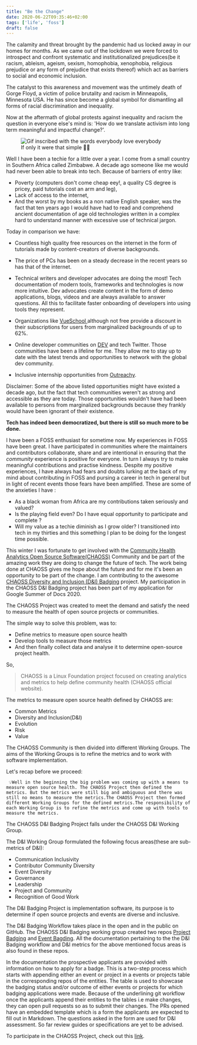 ```yaml
---
title: "Be the Change"
date: 2020-06-22T09:35:46+02:00
tags: ['life', 'foss']
draft: false
---
```

The calamity and threat brought by the pandemic had us locked away in our homes for months. 
As we came out of the lockdown we were forced to introspect and confront systematic and institutionalized prejudices(be it racism, ableism, ageism, sexism, homophobia, xenophobia, religious prejudice or any form of prejudice that exists thereof) which act as barriers to social and economic inclusion.

The catalyst to this awareness and movement was the untimely death of Gorge Floyd, a victim of police brutality and racism in Minneapolis, Minnesota USA. He has since become a global symbol for dismantling all forms of racial discrimination and inequality.

Now at the aftermath of global protests against inequality and racism the question in everyone else's mind is: 'How do we translate activism into long term meaningful and impactful change?'.

<figure>
<img src="https://media.giphy.com/media/fYfh8DBB6JxcqXK5Cr/giphy.gif" alt="Gif inscribed with the words everybody love everybody">
<figcaption>If only it were that simple 🤦🏾</figcaption>
</figure>

Well I have been a techie for a little over a year. I come from a small country in Southern Africa called Zimbabwe. A decade ago someone like me would had never been able to break into tech. Because of barriers of entry like:
* Poverty (computers don't come cheap eey!, a quality CS degree is pricey, paid tutorials cost an arm and leg), 
* Lack of access to the internet, 
* And the worst by my books as a non native English speaker, was the fact that ten years ago I would have had to read and comprehend ancient documentation of age old technologies written in a complex hard to understand manner with excessive use of technical jargon.

Today in comparison we have:
* Countless high quality free resources on the internet in the form of tutorials made by content-creators of diverse backgrounds.

* The price of PCs has been on a steady decrease in the recent years so has that of the internet.

* Technical writers and developer advocates are doing the most! Tech documentation of modern tools, frameworks and technologies is now more intuitive. Dev advocates create content in the form of demo applications, blogs, videos and are always available to answer questions. All this to facilitate faster onboarding of developers into using tools they represent.

* Organizations like <a href="https://vueschool.io/" class="article-link">VueSchool </a> although not free provide a discount in their subscriptions for users from marginalized backgrounds of up to 62%.

* Online developer communities on <a href="https://dev.to/" class="article-link">DEV</a> and tech Twitter. Those communities have been a lifeline for me. They allow me to stay up to date with the latest trends and opportunities to network with the global dev community.

* Inclusive internship opportunities from <a href="https://www.outreachy.org/" class="article-link">Outreachy</a>.

<p class="highlight-content">
Disclaimer: Some of the above listed opportunities might have existed a decade ago, but the fact that tech communities weren't as strong and accessible as they are today. Those opportunities wouldn't have had been available to persons from marginalized backgrounds because they frankly would have been ignorant of their existence.
</p>



**Tech has indeed been democratized, but there is still so much more to be done.**

I have been a FOSS enthusiast for sometime now. My experiences in FOSS have been great. I have participated in communities where the maintainers and contributors collaborate, share and are intentional in ensuring that the _community_ experience is positive for everyone. In turn I always try to make meaningful contributions and practise kindness. Despite my positive experiences, I have always had fears and doubts lurking at the back of my mind about contributing in FOSS and pursing a career in tech in general but in light of recent events those fears have been amplified. These are some of the anxieties I have :

* As a black woman from Africa are my contributions taken seriously and valued?
* Is the playing field even? Do I have equal opportunity to participate and complete ?
* Will my value as a techie diminish as I grow older? I transitioned into tech in my thirties and this something I plan to be doing for the longest time possible.

This winter I was fortunate to get involved with the <a href="https://chaoss.community/" class="article-link">Community Health Analytics Open Source Software(CHAOSS)</a> Community and be part of the amazing work they are doing to change the future of tech. The work being done at CHAOSS gives me hope about the future and for me it's been an opportunity to be part of the change.
I am contributing to the awesome <a href="https://github.com/badging" class="article-link">CHAOSS Diversity and Inclusion (D&I) Badging</a> project. My participation in the CHAOSS D&I Badging project has been part of my application for Google Summer of Docs 2020. 

The CHAOSS Project was created to meet the demand and satisfy the need to measure the health of open source projects or communities.

The simple way to solve this problem, was to:
* Define metrics to measure open source health
* Develop tools to measure those metrics
* And then finally collect data and analyse it to determine open-source project health.

So, 

> CHAOSS is a Linux Foundation project focused on creating analytics and metrics to help define community health (CHAOSS official website).

The metrics to measure open source health defined by CHAOSS are:
* Common Metrics
* Diversity and Inclusion(D&I)
* Evolution
* Risk
* Value

The CHAOSS Community is then divided into different Working Groups. The aims of the Working Groups is to refine the metrics and to work with software implementation.

Let's recap before we proceed:


`
💡Well in the beginning the big problem was coming up with a means to measure open source health. The CHAOSS Project then defined the metrics. But the metrics were still big and ambiguous and there was still no means to measure the metrics.The CHAOSS Project then formed different Working Groups for the defined metrics.The responsibility of each Working Group is to refine the metrics and come up with tools to measure the metrics.`

The CHAOSS D&I Badging Project falls under the CHAOSS D&I Working Group. 

The D&I Working Group formulated the following focus areas(these are sub-metrics of D&I):
* Communication Inclusivity
* Contributor Community Diversity
* Event Diversity
* Governance
* Leadership
* Project and Community
* Recognition of Good Work

The D&I Badging Project is implementation software, its purpose is to determine if open source projects and events are diverse and inclusive.

The D&I Badging Workflow takes place in the open and in the public on GitHub. The CHAOSS D&I Badging working group created two repos <a href="https://github.com/badging/project-diversity-and-inclusion" class="article-link">Project Badging</a> and <a href="https://github.com/badging/event-diversity-and-inclusion" src="article-link"> Event Bagding</a>. All the documentation pertaining to the the D&I Badging workflow and D&I metrics for the above mentioned focus areas is also found in these repos.

In the documentation the prospective applicants are provided with information on how to apply for a badge. This is a two-step process which starts with appending either an event or project in a events or projects table in the corresponding repos of the entities. The table is used to showcase the badging status and/or outcome of either events or projects for which badging applications were made. Because of the underlining git workflow once the applicants append their entities to the tables i.e make changes, they can open pull requests so as to submit their changes. The PRs opened have an embedded template which is a form the applicants are expected to fill out in Markdown. The questions asked in the form are used for D&I assessment.
So far review guides or specifications are yet to be advised.

To participate in the CHAOSS Project, check out this <a href="https://chaoss.community/participate/" class="article-link">link</a>.
